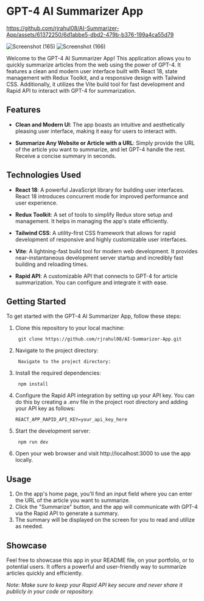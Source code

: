 # GPT-4 AI Summarizer App


https://github.com/rjrahul08/AI-Summarizer-App/assets/61372250/6d1abbe5-dbd2-479b-b376-199a4ca55d79




![Screenshot (165)](https://github.com/rjrahul08/AI-Summarizer-App/assets/61372250/0571b393-cd9b-46cb-b5bb-58d42402582f)
![Screenshot (166)](https://github.com/rjrahul08/AI-Summarizer-App/assets/61372250/6d38f9bb-3896-46e7-adbd-088bdc00038b)

Welcome to the GPT-4 AI Summarizer App! This application allows you to quickly summarize articles from the web using the power of GPT-4. It features a clean and modern user interface built with React 18, state management with Redux Toolkit, and a responsive design with Tailwind CSS. Additionally, it utilizes the Vite build tool for fast development and Rapid API to interact with GPT-4 for summarization.

## Features

- **Clean and Modern UI**: The app boasts an intuitive and aesthetically pleasing user interface, making it easy for users to interact with.

- **Summarize Any Website or Article with a URL**: Simply provide the URL of the article you want to summarize, and let GPT-4 handle the rest. Receive a concise summary in seconds.

## Technologies Used

- **React 18**: A powerful JavaScript library for building user interfaces. React 18 introduces concurrent mode for improved performance and user experience.

- **Redux Toolkit**: A set of tools to simplify Redux store setup and management. It helps in managing the app's state efficiently.

- **Tailwind CSS**: A utility-first CSS framework that allows for rapid development of responsive and highly customizable user interfaces.

- **Vite**: A lightning-fast build tool for modern web development. It provides near-instantaneous development server startup and incredibly fast building and reloading times.

- **Rapid API**: A customizable API that connects to GPT-4 for article summarization. You can configure and integrate it with ease.

## Getting Started

To get started with the GPT-4 AI Summarizer App, follow these steps:

1. Clone this repository to your local machine:

       
        git clone https://github.com/rjrahul08/AI-Summarizer-App.git
2. Navigate to the project directory:

        Navigate to the project directory:

3. Install the required dependencies:

        npm install
4. Configure the Rapid API integration by setting up your API key. You can do this by creating a .env file in the project root directory and adding your API key as follows:
   
       REACT_APP_RAPID_API_KEY=your_api_key_here

5. Start the development server:

        npm run dev
6. Open your web browser and visit http://localhost:3000 to use the app locally.

## Usage

1. On the app's home page, you'll find an input field where you can enter the URL of the article you want to summarize.
2. Click the "Summarize" button, and the app will communicate with GPT-4 via the Rapid API to generate a summary.
3. The summary will be displayed on the screen for you to read and utilize as needed.

## Showcase
Feel free to showcase this app in your README file, on your portfolio, or to potential users. It offers a powerful and user-friendly way to summarize articles quickly and efficiently.

*Note: Make sure to keep your Rapid API key secure and never share it publicly in your code or repository.*



